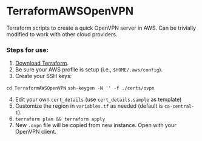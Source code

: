 # TerraformAWSOpenVPN
Terraform scripts to create a quick OpenVPN server in AWS. Can be trivially modified to work with other cloud providers.

### Steps for use:

1. [Download Terraform](https://www.terraform.io/downloads.html).
2. Be sure your AWS profile is setup (i.e., `$HOME/.aws/config`).
3. Create your SSH keys:

`cd TerraformAWSOpenVPN`
`ssh-keygen -N '' -f ./certs/ovpn`

4. Edit your own `cert_details` (use `cert_details.sample` as template)
5. Customize the region in `variables.tf` as needed (default is `ca-central-1`).
6. `terraform plan && terraform apply`
7. New `.ovpn` file will be copied from new instance. Open with your OpenVPN client.

